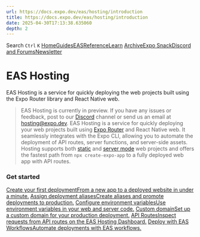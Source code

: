 ```yaml
---
url: https://docs.expo.dev/eas/hosting/introduction
title: https://docs.expo.dev/eas/hosting/introduction
date: 2025-04-30T17:13:38.635060
depth: 2
---
```


Search
`Ctrl` `K`
[Home](https://docs.expo.dev/)[Guides](https://docs.expo.dev/guides/overview)[EAS](https://docs.expo.dev/eas)[Reference](https://docs.expo.dev/versions/latest)[Learn](https://docs.expo.dev/tutorial/overview)
[Archive](https://docs.expo.dev/archive)[Expo Snack](https://snack.expo.dev)[Discord and Forums](https://chat.expo.dev)[Newsletter](https://expo.dev/mailing-list/signup)
# EAS Hosting
EAS Hosting is a service for quickly deploying the web projects built using the Expo Router library and React Native web.
> EAS Hosting is currently in preview. If you have any issues or feedback, post to our [Discord](https://chat.expo.dev/) channel or send us an email at hosting@expo.dev.
EAS Hosting is a service for quickly deploying your web projects built using [Expo Router](https://docs.expo.dev/router/introduction) and React Native web. It seamlessly integrates with the Expo CLI, allowing you to automate the deployment of API routes, server functions, and server-side assets.
Hosting supports both [static](https://docs.expo.dev/router/reference/static-rendering) and [server mode](https://docs.expo.dev/router/reference/api-routes) web projects and offers the fastest path from `npx create-expo-app` to a fully deployed web app with API routes.
### Get started
[Create your first deploymentFrom a new app to a deployed website in under a minute.](https://docs.expo.dev/eas/hosting/get-started) [Assign deployment aliasesCreate aliases and promote deployments to production.](https://docs.expo.dev/eas/hosting/deployments-and-aliases) [Configure environment variablesUse environment variables in your web and server code.](https://docs.expo.dev/eas/hosting/environment-variables) [Custom domainSet up a custom domain for your production deployment.](https://docs.expo.dev/eas/hosting/custom-domain) [API RoutesInspect requests from API routes on the EAS Hosting Dashboard.](https://docs.expo.dev/eas/hosting/api-routes) [Deploy with EAS WorkflowsAutomate deployments with EAS workflows.](https://docs.expo.dev/eas/hosting/workflows)

